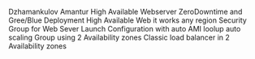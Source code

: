 Dzhamankulov Amantur
High Available Webserver ZeroDowntime and Gree/Blue Deployment
High Available Web it works any region
Security Group for Web Sever
Launch Configuration with auto AMI loolup
auto scaling Group using 2 Availability zones
Classic load balancer in 2 Availability zones
